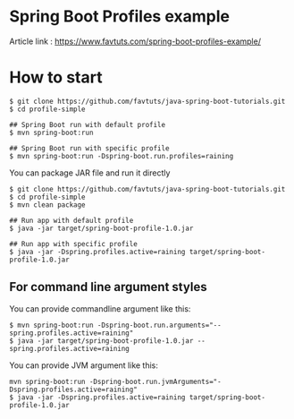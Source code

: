# Spring Boot Profiles example

Article link : https://www.favtuts.com/spring-boot-profiles-example/

# How to start

```
$ git clone https://github.com/favtuts/java-spring-boot-tutorials.git
$ cd profile-simple

## Spring Boot run with default profile
$ mvn spring-boot:run

## Spring Boot run with specific profile
$ mvn spring-boot:run -Dspring-boot.run.profiles=raining
```

You can package JAR file and run it directly
```
$ git clone https://github.com/favtuts/java-spring-boot-tutorials.git
$ cd profile-simple
$ mvn clean package

## Run app with default profile
$ java -jar target/spring-boot-profile-1.0.jar

## Run app with specific profile
$ java -jar -Dspring.profiles.active=raining target/spring-boot-profile-1.0.jar
```


## For command line argument styles

You can provide commandline argument like this:
```
$ mvn spring-boot:run -Dspring-boot.run.arguments="--spring.profiles.active=raining"
$ java -jar target/spring-boot-profile-1.0.jar --spring.profiles.active=raining
```
You can provide JVM argument like this:
```
mvn spring-boot:run -Dspring-boot.run.jvmArguments="-Dspring.profiles.active=raining"
$ java -jar -Dspring.profiles.active=raining target/spring-boot-profile-1.0.jar
```